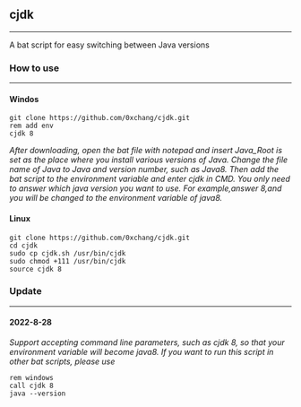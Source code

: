 ## cjdk
---
A bat script for easy switching between Java versions


### How to use
---
#### Windos
```
git clone https://github.com/0xchang/cjdk.git
rem add env
cjdk 8
```
*After downloading, open the bat file with notepad and insert
Java_Root is set as the place where you install various versions
 of Java. Change the file name of Java to Java and version number,
 such as Java8. Then add the bat script to the environment variable
 and enter cjdk in CMD. You only need to answer which java version
 you want to use. For example,answer 8,and you will be changed to
 the environment variable of java8.*
#### Linux
```shell
git clone https://github.com/0xchang/cjdk.git
cd cjdk
sudo cp cjdk.sh /usr/bin/cjdk
sudo chmod +111 /usr/bin/cjdk
source cjdk 8
```

### Update
---
#### 2022-8-28
*Support accepting command line parameters, such as cjdk 8,
 so that your environment variable will become java8. If you
  want to run this script in other bat scripts, please use*

```CMD
rem windows
call cjdk 8
java --version
```
